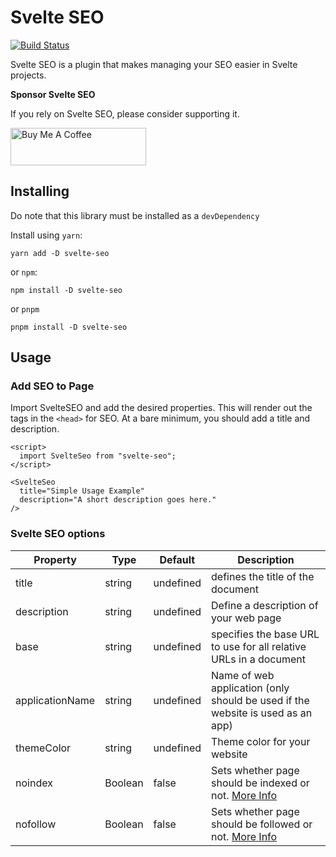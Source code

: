 # Svelte SEO

[![Build Status](https://travis-ci.org/artiebits/svelte-seo.svg?branch=master)](https://travis-ci.org/artiebits/svelte-seo)

Svelte SEO is a plugin that makes managing your SEO easier in Svelte projects.

**Sponsor Svelte SEO**

If you rely on Svelte SEO, please consider supporting it.

<a href="https://www.buymeacoffee.com/artiebits" target="_blank"><img src="https://cdn.buymeacoffee.com/buttons/v2/default-yellow.png" alt="Buy Me A Coffee" style="height: 60px !important;width: 217px !important;" ></a>

## Installing

Do note that this library must be installed as a `devDependency`

Install using `yarn`:

`yarn add -D svelte-seo`

or `npm`:

`npm install -D svelte-seo`

or `pnpm`

`pnpm install -D svelte-seo`


## Usage

### Add SEO to Page

Import SvelteSEO and add the desired properties. This will render out the tags in the `<head>` for SEO. At a bare minimum, you should add a title and description.

```svelte
<script>
  import SvelteSeo from "svelte-seo";
</script>

<SvelteSeo
  title="Simple Usage Example"
  description="A short description goes here."
/>
```

### Svelte SEO options

| Property | Type | Default | Description |
-----------| ---------| -----------| ---------|
| title | string | undefined | defines the title of the document |
| description | string | undefined | Define a description of your web page |
| base | string | undefined | specifies the base URL to use for all relative URLs in a document |
| applicationName | string | undefined | Name of web application (only should be used if the website is used as an app) |
| themeColor | string | undefined | Theme color for your website |
| noindex | Boolean | false | Sets whether page should be indexed or not. [More Info](#no-index) |
| nofollow | Boolean | false | Sets whether page should be followed or not. [More Info](#no-follow) | 
